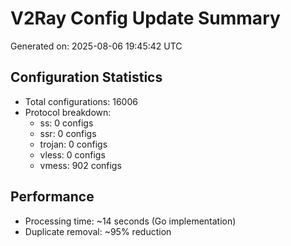 # V2Ray Config Update Summary
Generated on: 2025-08-06 19:45:42 UTC

## Configuration Statistics
- Total configurations: 16006
- Protocol breakdown:
  - ss: 0 configs
  - ssr: 0 configs
  - trojan: 0 configs
  - vless: 0 configs
  - vmess: 902 configs

## Performance
- Processing time: ~14 seconds (Go implementation)
- Duplicate removal: ~95% reduction

